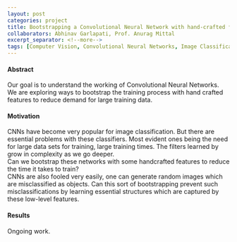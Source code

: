 ```yaml
---
layout: post
categories: project
title: Bootstrapping a Convolutional Neural Network with hand-crafted features
collaborators: Abhinav Garlapati, Prof. Anurag Mittal
excerpt_separator: <!--more-->
tags: [Computer Vision, Convolutional Neural Networks, Image Classification]
---
```

<h4> Abstract </h4>
<article>
Our goal is to understand the working of Convolutional Neural Networks. We are exploring ways to bootstrap the training process with hand crafted features to reduce demand for large training data.
</article>
<!--more-->


<h4>Motivation</h4>
<article>
CNNs have become very popular for image classification. But there are essential problems with these classifiers. Most evident ones being the need for large data sets for training, large training times. The filters learned by grow in complexity as we go deeper. <br>
Can we bootstrap these networks with some handcrafted features to reduce the time it takes to train? <br>
CNNs are also fooled very easily, one can generate random images which are misclassified as objects. Can this sort of bootstrapping prevent such misclassifications by learning essential structures which are captured by these low-level features.
</article>
<h4>Results</h4>
<article>
Ongoing work.   
</article>
